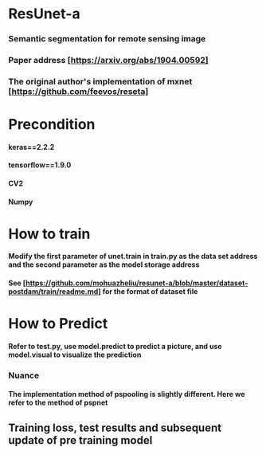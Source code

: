 # ResUnet-a
### Semantic segmentation for remote sensing image
### Paper address [https://arxiv.org/abs/1904.00592]
### The original author's implementation of mxnet [https://github.com/feevos/reseta]
# Precondition
#### keras==2.2.2
#### tensorflow==1.9.0
#### CV2
#### Numpy
# How to train
#### Modify the first parameter of unet.train in train.py as the data set address and the second parameter as the model storage address
#### See [https://github.com/mohuazheliu/resunet-a/blob/master/dataset-postdam/train/readme.md] for the format of dataset file
# How to Predict
#### Refer to test.py, use model.predict to predict a picture, and use model.visual to visualize the prediction
### Nuance
#### The implementation method of pspooling is slightly different. Here we refer to the method of pspnet
## Training loss, test results and subsequent update of pre training model
